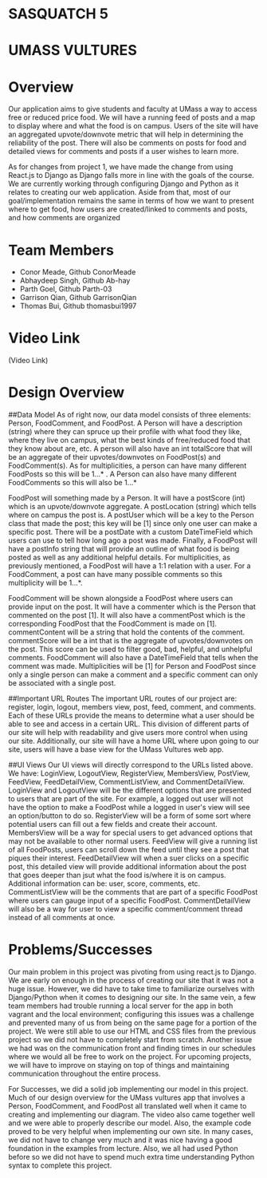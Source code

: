 # SASQUATCH 5

# UMASS VULTURES

# Overview
Our application aims to give students and faculty at UMass a way to access free or reduced price food. We will have a running feed of posts and a map to display where and what the food is on campus. Users of the site will have an aggregated upvote/downvote metric that will help in determining the reliability of the post. There will also be comments on posts for food and detailed views for comments and posts if a user wishes to learn more.

As for changes from project 1, we have made the change from using React.js to Django as Django falls more in line with the goals of the course. We are currently working through configuring Django and Python as it relates to creating our web application. Aside from that, most of our goal/implementation remains the same in terms of how we want to present where to get food, how users are created/linked to comments and posts, and how comments are organized

# Team Members

* Conor Meade, Github ConorMeade
* Abhaydeep Singh, Github Ab-hay
* Parth Goel, Github Parth-03
* Garrison Qian, Github GarrisonQian
* Thomas Bui, Github thomasbui1997

# Video Link
(Video Link)


# Design Overview

##Data Model
As of right now, our data model consists of three elements: Person, FoodComment, and FoodPost. A Person will have a description (string) where they can spruce up their profile with what food they like, where they live on campus,  what the best kinds of free/reduced food that they know about are, etc. A person will also have an int totalScore that will be an aggregate of their upvotes/downvotes on FoodPost(s) and FoodComment(s). As for multiplicities, a person can have many different FoodPosts so this will be 1...* . A Person can also have many different FoodComments so this will also be 1...*

FoodPost will something made by a Person. It will have a postScore (int) which is an upvote/downvote aggregate. A postLocation (string) which tells where on campus the post is. A postUser which will be a key to the Person class that made the post; this key will be [1] since only one user can make a specific post. There will be a postDate with a custom DateTimeField which users can use to tell how long ago a post was made. Finally, a FoodPost will have a postInfo string that will provide an outline of what food is being posted as well as any additional helpful details. For multiplicities, as previously mentioned, a FoodPost will have a 1:1 relation with a user. For a FoodComment, a post can have many possible comments so this multiplicity will be 1...*.
 
FoodComment will be shown alongside a FoodPost where users can provide input on the post. It will have a commenter which is the Person that commented on the post [1]. It will also have a commentPost which is the corresponding FoodPost that the FoodComment is made on [1]. commentContent will be a string that hold the contents of the comment. commentScore will be a int that is the aggregate of upvotes/downvotes on the post. This score can be used to filter good, bad, helpful, and unhelpful comments. FoodComment will also have a DateTimeField that tells when the comment was made. Multiplicities will be [1] for Person and FoodPost since only a single person can make a comment and a specific comment can only be associated with a single post.

##Important URL Routes
The important URL routes of our project are: register, login, logout, members view, post, feed, comment, and comments. Each of these URLs provide the means to determine what a user should be able to see and access in a certain URL. This division of different parts of our site will help with readability and give users more control when using our site. Additionally, our site will have a home URL where upon going to our site, users will have a base view for the UMass Vultures web app.

##UI Views
Our UI views will directly correspond to the URLs listed above. We have: LoginView, LogoutView, RegisterView, MembersView, PostView, FeedView, FeedDetailView, CommentListView, and CommentDetailView. LoginView and LogoutView will be the different options that are presented to users that are part of the site. For example, a logged out user will not have the option to make a FoodPost while a logged in user's view will see an option/button to do so. RegisterView will be a form of some sort where potential users can fill out a few fields and create their account. MembersView will be a way for special users to get advanced options that may not be available to other normal users. FeedView will give a running list of all FoodPosts, users can scroll down the feed until they see a post that piques their interest. FeedDetailView will when a suer clicks on a specific post, this detailed view will provide additional information about the post that goes deeper than jsut what the food is/where it is on campus. Additional information can be: user, score, comments, etc. CommentListView will be the comments that are part of a specific FoodPost where users can gauge input of a specific FoodPost. CommentDetailView will also be a way for user to view a specific comment/comment thread instead of all comments at once.


# Problems/Successes
Our main problem in this project was pivoting from using react.js to Django. We are early on enough in the process of creating our site that it was not a huge issue. However, we did have to take time to familiarize ourselves with Django/Python when it comes to designing our site. In the same vein, a few team members had trouble running a local server for the app in both vagrant and the local environment; configuring this issues was a challenge and prevented many of us from being on the same page for a portion of the project. We were still able to use our HTML and CSS files from the previous project so we did not have to completely start from scratch. Another issue we had was on the communication front and finding times in our schedules where we would all be free to work on the project. For upcoming projects, we will have to improve on staying on top of things and maintaining communication throughout the entire process. 

For Successes, we did a solid job implementing our model in this project. Much of our design overview for the UMass vultures app that involves a Person, FoodComment, and FoodPost all translated well when it came to creating and implementing our diagram. The video also came together well and we were able to properly describe our model. Also, the example code proved to be very helpful when implementing our own site. In many cases, we did not have to change very much and it was nice having a good foundation in the examples from lecture. Also, we all had used Python before so we did not have to spend much extra time understanding Python syntax to complete this project.
